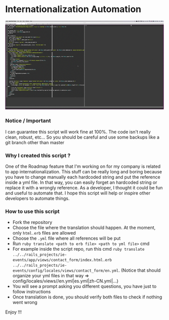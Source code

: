 Internationalization Automation
====

![Alt text](./internationalization_automation.gif?raw=true "Internationalization Automation")

### Notice / Important
I can guarantee this script will work fine at 100%. The code isn't really clean, robust, etc... So you should be careful and use some backups like a git branch other than master

### Why I created this script ?
One of the Roadmap feature that I'm working on for my company is related to app internationalization. This stuff can be really long and boring because you have to change manually each hardcoded string and put the reference inside a yml file. In that way, you can easily forget an hardcoded string or replace it with a wrongly reference. As a developer, I thought it could be fun and useful to automate that. I hope this script will help or inspire other developers to automate things.

### How to use this script

* Fork the repository
* Choose the file where the translation should happen. At the moment, only `html.erb` files are allowed
* Choose the `.yml` file where all references will be put
* Run `ruby translate <path to erb file> <path to yml file>` cmd
* For example inside the script repo, run this cmd `ruby translate ../../rails_projects/ie-events/app/views/contact_form/index.html.erb ../../rails_projects/ie-events/config/locales/views/contact_form/en.yml`. (Notice that should organize your yml files in that way => config/locales/views/<views folder name>/en.yml|es.yml|zh-CN.yml|...)
* You will see a prompt asking you different questions, you have just to follow instructions
* Once translation is done, you should verify both files to check if nothing went wrong

Enjoy !!!
